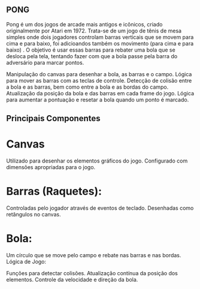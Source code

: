 ## PONG


Pong é um dos jogos de arcade mais antigos e icônicos, criado originalmente por Atari em 1972. Trata-se de um jogo de tênis de mesa simples onde dois jogadores controlam barras verticais que se movem para cima e para baixo, foi adicioandos também os movimento (para cima e para baixo) . O objetivo é usar essas barras para rebater uma bola que se desloca pela tela, tentando fazer com que a bola passe pela barra do adversário para marcar pontos.


Manipulação do canvas para desenhar a bola, as barras e o campo.
Lógica para mover as barras com as teclas de controle.
Detecção de colisão entre a bola e as barras, bem como entre a bola e as bordas do campo.
Atualização da posição da bola e das barras em cada frame do jogo.
Lógica para aumentar a pontuação e resetar a bola quando um ponto é marcado.

## Principais Componentes

# Canvas
Utilizado para desenhar os elementos gráficos do jogo.
Configurado com dimensões apropriadas para o jogo.

# Barras (Raquetes):
Controladas pelo jogador através de eventos de teclado.
Desenhadas como retângulos no canvas.

# Bola:
Um círculo que se move pelo campo e rebate nas barras e nas bordas.
Lógica de Jogo:

Funções para detectar colisões.
Atualização contínua da posição dos elementos.
Controle da velocidade e direção da bola.
